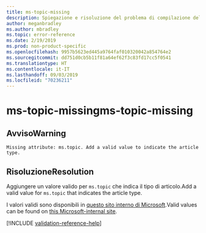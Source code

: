 ```yaml
---
title: ms-topic-missing
description: Spiegazione e risoluzione del problema di compilazione della documentazione ms-topic-missing
author: meganbradley
ms.author: mbradley
ms.topic: error-reference
ms.date: 2/19/2019
ms.prod: non-product-specific
ms.openlocfilehash: 9957b5623ed445a9764faf010320042a854764e2
ms.sourcegitcommit: dd751d0cb5b11f81a64ef62f3c83fd17cc5f0541
ms.translationtype: HT
ms.contentlocale: it-IT
ms.lasthandoff: 09/03/2019
ms.locfileid: "70236211"
---
```

# <a name="ms-topic-missing"></a><span data-ttu-id="0e2a9-103">ms-topic-missing</span><span class="sxs-lookup"><span data-stu-id="0e2a9-103">ms-topic-missing</span></span>

## <a name="warning"></a><span data-ttu-id="0e2a9-104">Avviso</span><span class="sxs-lookup"><span data-stu-id="0e2a9-104">Warning</span></span>

`Missing attribute: ms.topic. Add a valid value to indicate the article type.`

## <a name="resolution"></a><span data-ttu-id="0e2a9-105">Risoluzione</span><span class="sxs-lookup"><span data-stu-id="0e2a9-105">Resolution</span></span>

<span data-ttu-id="0e2a9-106">Aggiungere un valore valido per `ms.topic` che indica il tipo di articolo.</span><span class="sxs-lookup"><span data-stu-id="0e2a9-106">Add a valid value for `ms.topic` that indicates the article type.</span></span>

<span data-ttu-id="0e2a9-107">I valori validi sono disponibili in [questo sito interno di Microsoft](https://docsmetadatatool.azurewebsites.net/allowlists).</span><span class="sxs-lookup"><span data-stu-id="0e2a9-107">Valid values can be found on [this Microsoft-internal site](https://docsmetadatatool.azurewebsites.net/allowlists).</span></span>

<!--make sure to add this file to your includes folder and verify the path-->
[!INCLUDE [validation-reference-help](includes/validation-reference-help.md)]
